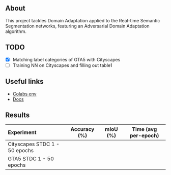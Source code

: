 ## About
This project tackles Domain Adaptation applied to the Real-time Semantic Segmentation
networks, featuring an Adversarial Domain Adaptation algorithm.

## TODO
- [x] Matching label categories of GTA5 with Cityscapes
- [ ] Training NN on Cityscapes and filling out table1

## Useful links
-  [Colabs env](https://colab.research.google.com/drive/1TDjhWjOQwZ8ToXjDGRF43G7Qk590C7jP)
- [Docs](https://drive.google.com/drive/folders/1_a1j7FWd2zgzU6ZLaQybO9f02mJM_Uyo)

## Results

| Experiment                    | Accuracy (%)      | mIoU (%)      | Time (avg per-epoch)      |
|:----------------------------- |:-----------------:|:-------------:|:-------------------------:|
| Cityscapes STDC 1 - 50 epochs |                   |               |                           |
| GTA5 STDC 1 - 50 epochs       |                   |               |                           |
